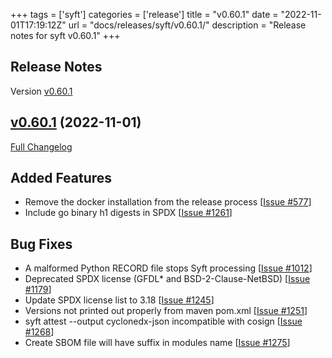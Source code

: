 +++
tags = ['syft']
categories = ['release']
title = "v0.60.1"
date = "2022-11-01T17:19:12Z"
url = "docs/releases/syft/v0.60.1/"
description = "Release notes for syft v0.60.1"
+++

## Release Notes

Version [v0.60.1](https://github.com/anchore/syft/releases/tag/v0.60.1)

## [v0.60.1](https://github.com/anchore/syft/tree/v0.60.1) (2022-11-01)

[Full Changelog](https://github.com/anchore/syft/compare/v0.59.0...v0.60.1)

## Added Features

- Remove the docker installation from the release process [[Issue #577](https://github.com/anchore/syft/issues/577)]
- Include go binary h1 digests in SPDX [[Issue #1261](https://github.com/anchore/syft/issues/1261)]

## Bug Fixes

- A malformed Python RECORD file stops Syft processing [[Issue #1012](https://github.com/anchore/syft/issues/1012)]
-  Deprecated SPDX license (GFDL* and BSD-2-Clause-NetBSD)  [[Issue #1179](https://github.com/anchore/syft/issues/1179)]
- Update SPDX license list to 3.18 [[Issue #1245](https://github.com/anchore/syft/issues/1245)]
- Versions not printed out properly from maven pom.xml [[Issue #1251](https://github.com/anchore/syft/issues/1251)]
- syft attest --output cyclonedx-json incompatible with cosign [[Issue #1268](https://github.com/anchore/syft/issues/1268)]
- Create SBOM file will have suffix in modules name [[Issue #1275](https://github.com/anchore/syft/issues/1275)]

